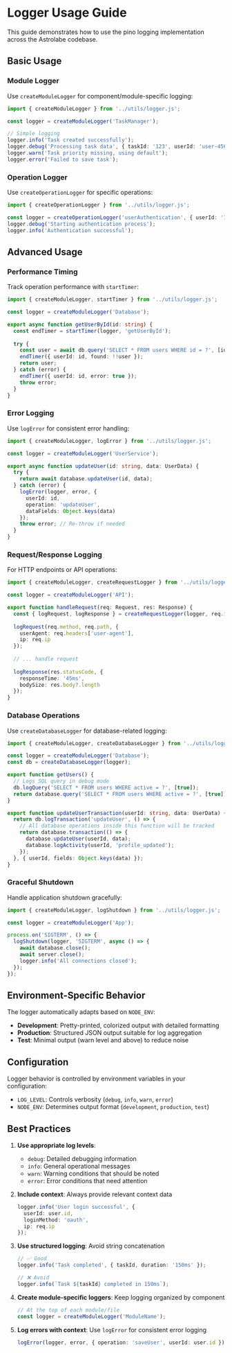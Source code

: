 # Logger Usage Guide

This guide demonstrates how to use the pino logging implementation across the Astrolabe codebase.

## Basic Usage

### Module Logger
Use `createModuleLogger` for component/module-specific logging:

```typescript
import { createModuleLogger } from '../utils/logger.js';

const logger = createModuleLogger('TaskManager');

// Simple logging
logger.info('Task created successfully');
logger.debug('Processing task data', { taskId: '123', userId: 'user-456' });
logger.warn('Task priority missing, using default');
logger.error('Failed to save task');
```

### Operation Logger
Use `createOperationLogger` for specific operations:

```typescript
import { createOperationLogger } from '../utils/logger.js';

const logger = createOperationLogger('userAuthentication', { userId: '123' });
logger.debug('Starting authentication process');
logger.info('Authentication successful');
```

## Advanced Usage

### Performance Timing
Track operation performance with `startTimer`:

```typescript
import { createModuleLogger, startTimer } from '../utils/logger.js';

const logger = createModuleLogger('Database');

export async function getUserById(id: string) {
  const endTimer = startTimer(logger, 'getUserById');
  
  try {
    const user = await db.query('SELECT * FROM users WHERE id = ?', [id]);
    endTimer({ userId: id, found: !!user });
    return user;
  } catch (error) {
    endTimer({ userId: id, error: true });
    throw error;
  }
}
```

### Error Logging
Use `logError` for consistent error handling:

```typescript
import { createModuleLogger, logError } from '../utils/logger.js';

const logger = createModuleLogger('UserService');

export async function updateUser(id: string, data: UserData) {
  try {
    return await database.updateUser(id, data);
  } catch (error) {
    logError(logger, error, { 
      userId: id, 
      operation: 'updateUser',
      dataFields: Object.keys(data)
    });
    throw error; // Re-throw if needed
  }
}
```

### Request/Response Logging
For HTTP endpoints or API operations:

```typescript
import { createModuleLogger, createRequestLogger } from '../utils/logger.js';

const logger = createModuleLogger('API');

export function handleRequest(req: Request, res: Response) {
  const { logRequest, logResponse } = createRequestLogger(logger, req.id);
  
  logRequest(req.method, req.path, { 
    userAgent: req.headers['user-agent'],
    ip: req.ip 
  });
  
  // ... handle request
  
  logResponse(res.statusCode, { 
    responseTime: '45ms',
    bodySize: res.body?.length 
  });
}
```

### Database Operations
Use `createDatabaseLogger` for database-related logging:

```typescript
import { createModuleLogger, createDatabaseLogger } from '../utils/logger.js';

const logger = createModuleLogger('Database');
const db = createDatabaseLogger(logger);

export function getUsers() {
  // Logs SQL query in debug mode
  db.logQuery('SELECT * FROM users WHERE active = ?', [true]);
  return database.query('SELECT * FROM users WHERE active = ?', [true]);
}

export function updateUserTransaction(userId: string, data: UserData) {
  return db.logTransaction('updateUser', () => {
    // All database operations inside this function will be tracked
    return database.transaction(() => {
      database.updateUser(userId, data);
      database.logActivity(userId, 'profile_updated');
    });
  }, { userId, fields: Object.keys(data) });
}
```

### Graceful Shutdown
Handle application shutdown gracefully:

```typescript
import { createModuleLogger, logShutdown } from '../utils/logger.js';

const logger = createModuleLogger('App');

process.on('SIGTERM', () => {
  logShutdown(logger, 'SIGTERM', async () => {
    await database.close();
    await server.close();
    logger.info('All connections closed');
  });
});
```

## Environment-Specific Behavior

The logger automatically adapts based on `NODE_ENV`:

- **Development**: Pretty-printed, colorized output with detailed formatting
- **Production**: Structured JSON output suitable for log aggregation
- **Test**: Minimal output (warn level and above) to reduce noise

## Configuration

Logger behavior is controlled by environment variables in your configuration:

- `LOG_LEVEL`: Controls verbosity (`debug`, `info`, `warn`, `error`)
- `NODE_ENV`: Determines output format (`development`, `production`, `test`)

## Best Practices

1. **Use appropriate log levels**:
   - `debug`: Detailed debugging information
   - `info`: General operational messages
   - `warn`: Warning conditions that should be noted
   - `error`: Error conditions that need attention

2. **Include context**: Always provide relevant context data
   ```typescript
   logger.info('User login successful', { 
     userId: user.id, 
     loginMethod: 'oauth',
     ip: req.ip 
   });
   ```

3. **Use structured logging**: Avoid string concatenation
   ```typescript
   // ✅ Good
   logger.info('Task completed', { taskId, duration: '150ms' });
   
   // ❌ Avoid
   logger.info(`Task ${taskId} completed in 150ms`);
   ```

4. **Create module-specific loggers**: Keep logging organized by component
   ```typescript
   // At the top of each module/file
   const logger = createModuleLogger('ModuleName');
   ```

5. **Log errors with context**: Use `logError` for consistent error logging
   ```typescript
   logError(logger, error, { operation: 'saveUser', userId: user.id });
   ``` 